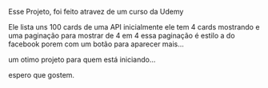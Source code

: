 Esse Projeto, foi feito atravez de um curso da Udemy

Ele lista uns 100 cards de uma API
inicialmente ele tem 4 cards mostrando e uma paginação  para mostrar de 4 em 4
essa paginação é estilo a do facebook porem com um botão para aparecer mais...

um otimo projeto para quem está iniciando...

espero que gostem.